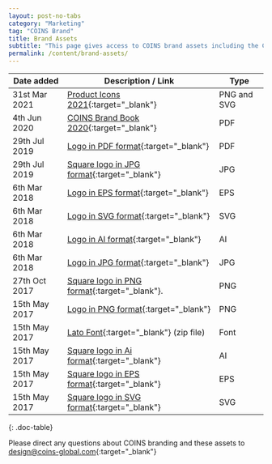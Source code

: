 ```yaml
---
layout: post-no-tabs
category: "Marketing"
tag: "COINS Brand"
title: Brand Assets
subtitle: "This page gives access to COINS brand assets including the COINS logo, select templates, and updated brand guidelines.  More files will be added to this page as they become available."
permalink: /content/brand-assets/
---
```


| Date added    | Description / Link                                                                                                       | Type        |
|---------------|--------------------------------------------------------------------------------------------------------------------------|-------------|
| 31st Mar 2021 | [Product Icons 2021](https://www.dropbox.com/sh/3gmxjb3nvrvoz73/AABB88HDjozojwnR0qH27TQaa?dl=0){:target="_blank"}        | PNG and SVG |
| 4th Jun 2020  | [COINS Brand Book 2020](https://www.dropbox.com/s/cidpca2ewjbs7rr/BrandBook_v11.pdf?dl=0){:target="_blank"}              | PDF         |
| 29th Jul 2019 | [Logo in PDF format](https://www.dropbox.com/s/aogpd812wukmj90/coins_logo.pdf?dl=0){:target="_blank"}                    | PDF         |
| 29th Jul 2019 | [Square logo in JPG format](https://www.dropbox.com/s/30vi5r9rlvgwsn1/coins_logo_square.jpg?dl=0){:target="_blank"}      | JPG         |
| 6th Mar 2018  | [Logo in EPS format](https://www.dropbox.com/s/g7w1aqw0a64rgek/coins_logo.eps?dl=0){:target="_blank"}                    | EPS         |
| 6th Mar 2018  | [Logo in SVG format](https://www.dropbox.com/s/kjcrbgjqepdtah4/coins_logo.svg?dl=0){:target="_blank"}                    | SVG         |
| 6th Mar 2018  | [Logo in AI format](https://www.dropbox.com/s/7pabfgpgeu5vq47/coins_logo.ai?dl=0){:target="_blank"}                      | AI          |
| 6th Mar 2018  | [Logo in JPG format](https://www.dropbox.com/s/1s634a823kaurwk/coins%20logo.jpg?dl=0){:target="_blank"}                  | JPG         |
| 27th Oct 2017 | [Square logo in PNG format](https://www.dropbox.com/s/70lryrct12zs5ta/coins_logo_square.png?dl=0){:target="_blank"}.     | PNG         |
| 15th May 2017 | [Logo in PNG format](https://www.dropbox.com/s/sjehcz54nthk5as/coins_logo.png?dl=0){:target="_blank"}                    | PNG         |
| 15th May 2017 | [Lato Font](https://www.dropbox.com/s/no6tck3v1e0r4m7/Lato2OFL.zip?dl=0){:target="_blank"} (zip file)                    | Font        |
| 15th May 2017 | [Square logo in Ai format](https://www.dropbox.com/s/x2ymh8dmcfzstjw/coins_logo_flat_square.ai?dl=0){:target="_blank"}   | AI          |
| 15th May 2017 | [Square logo in EPS format](https://www.dropbox.com/s/t343644ihcovba5/coins_logo_flat_square.eps?dl=0){:target="_blank"} | EPS         |
| 15th May 2017 | [Square logo in SVG format](https://www.dropbox.com/s/df5l8ci83ukummr/coins_logo_flat_square.svg?dl=0){:target="_blank"} | SVG         |
{: .doc-table}

Please direct any questions about COINS branding and these assets to [design@coins-global.com](mailto:design@coins-global.com){:target="_blank"}

